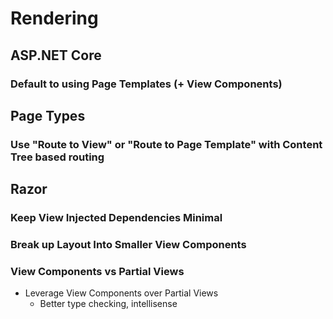 # Rendering

## ASP.NET Core

### <ConsiderIcon /> Default to using Page Templates (+ View Components)

## Page Types

### <ConsiderIcon /> Use "Route to View" or "Route to Page Template" with Content Tree based routing

## Razor

### <EssentialIcon /> Keep View Injected Dependencies Minimal

### <EssentialIcon /> Break up Layout Into Smaller View Components

### <EssentialIcon /> View Components vs Partial Views

- Leverage View Components over Partial Views
  - Better type checking, intellisense
